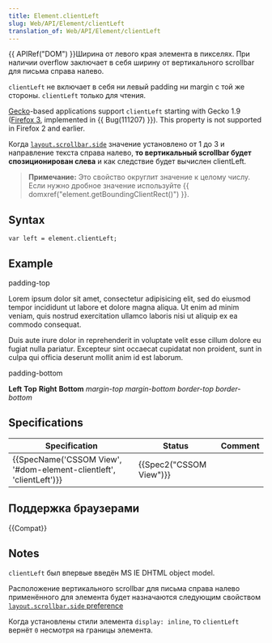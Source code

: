 ```yaml
---
title: Element.clientLeft
slug: Web/API/Element/clientLeft
translation_of: Web/API/Element/clientLeft
---
```


{{ APIRef("DOM") }}Ширина от левого края элемента в пикселях. При наличии overflow заключает в себя ширину от вертикального scrollbar для письма справа налево.

`clientLeft` не включает в себя ни левый padding ни margin с той же стороны. `clientLeft` только для чтения.

[Gecko](en/Gecko)-based applications support `clientLeft` starting with Gecko 1.9 ([Firefox 3](en/Firefox_3), implemented in {{ Bug(111207) }}). This property is not supported in Firefox 2 and earlier.

Когда [`layout.scrollbar.side`](http://kb.mozillazine.org/Layout.scrollbar.side) значение установлено от 1 до 3 и направление текста справа налево, **то вертикальный scrollbar будет спозиционирован слева** и как следствие будет вычислен clientLeft.

> **Примечание:** Это свойство округлит значение к целому числу. Если нужно дробное значение используйте {{ domxref("element.getBoundingClientRect()") }}.

## Syntax

```
var left = element.clientLeft;
```

## Example

padding-top

Lorem ipsum dolor sit amet, consectetur adipisicing elit, sed do eiusmod tempor incididunt ut labore et dolore magna aliqua. Ut enim ad minim veniam, quis nostrud exercitation ullamco laboris nisi ut aliquip ex ea commodo consequat.

Duis aute irure dolor in reprehenderit in voluptate velit esse cillum dolore eu fugiat nulla pariatur. Excepteur sint occaecat cupidatat non proident, sunt in culpa qui officia deserunt mollit anim id est laborum.

padding-bottom

**Left** **Top** **Right** **Bottom** _margin-top_ _margin-bottom_ _border-top_ _border-bottom_

## Specifications

| Specification                                                                            | Status                           | Comment |
| ---------------------------------------------------------------------------------------- | -------------------------------- | ------- |
| {{SpecName('CSSOM View', '#dom-element-clientleft', 'clientLeft')}} | {{Spec2("CSSOM View")}} |         |

## Поддержка браузерами

{{Compat}}

## Notes

`clientLeft` был впервые введён MS IE DHTML object model.

Расположение вертикального scrollbar для письма справа налево применённого для элемента будет назначаются следующим свойством [`layout.scrollbar.side` preference](http://kb.mozillazine.org/Layout.scrollbar.side)

Когда установлены стили элемента `display: inline`, то `clientLeft` вернёт `0` несмотря на границы элемента.
